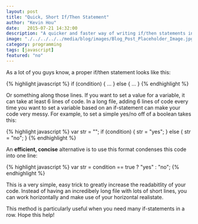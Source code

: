 ```yaml
---
layout: post
title: "Quick, Short If/Then Statement"
author: "Kevin Hou"
date:   2015-07-21 14:32:00
description: "A quicker and faster way of writing if/then statements in javascript."
image: "./../../../../media/blog/images/Blog_Post_Placeholder_Image.jpg"
category: programming
tags: [javascript]
featured: "no"
---
```

As a lot of you guys know, a proper if/then statement looks like this:

{% highlight javascript %}
if (condition) {
  ...
} else {
  ...
}
{% endhighlight %}

Or something along those lines. If you want to set a value for a variable, it can take at least 6 lines of code. In a long file, adding 6 lines of code every time you want to set a variable based on an if-statement can make your code very messy. For example, to set a simple yes/no off of a boolean takes this:

{% highlight javascript %}
var str = "";
if (condition) {
  str = "yes";
} else {
  str = "no";
}
{% endhighlight %}

An <b>efficient, concise</b> alternative is to use this format condenses this code into one line:

{% highlight javascript %}
var str = condition == true ? "yes" : "no";
{% endhighlight %}

This is a very simple, easy trick to greatly increase the readabitlity of your code. Instead of having an incredibely long file with lots of short lines, you can work horizontally and make use of your horizontal realistate.

This method is particularly useful when you need many if-statements in a row. Hope this help!